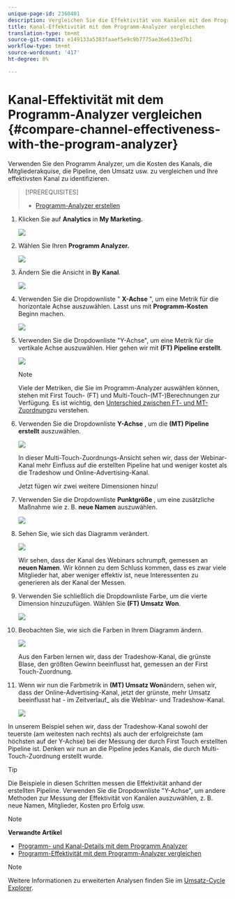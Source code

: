 ```yaml
---
unique-page-id: 2360401
description: Vergleichen Sie die Effektivität von Kanälen mit dem Programm Analyzer - Marketing Docs - Produktdokumentation
title: Kanal-Effektivität mit dem Programm-Analyzer vergleichen
translation-type: tm+mt
source-git-commit: e149133a5383faaef5e9c9b7775ae36e633ed7b1
workflow-type: tm+mt
source-wordcount: '417'
ht-degree: 0%

---
```



# Kanal-Effektivität mit dem Programm-Analyzer vergleichen {#compare-channel-effectiveness-with-the-program-analyzer}

Verwenden Sie den Programm Analyzer, um die Kosten des Kanals, die Mitgliederakquise, die Pipeline, den Umsatz usw. zu vergleichen und Ihre effektivsten Kanal zu identifizieren.

>[!PREREQUISITES]
>
>* [Programm-Analyzer erstellen](create-a-program-analyzer.md)


1. Klicken Sie auf **Analytics** in **My Marketing.**

   ![](assets/image2014-9-17-18-3a36-3a13.png)

1. Wählen Sie Ihren **Programm Analyzer.**

   ![](assets/image2014-9-17-18-3a36-3a40.png)

1. Ändern Sie die Ansicht in **By** **Kanal**.

   ![](assets/image2014-9-17-18-3a36-3a59.png)

1. Verwenden Sie die Dropdownliste &quot; **X-Achse** &quot;, um eine Metrik für die horizontale Achse auszuwählen. Lasst uns mit **Programm-Kosten** Beginn machen.

   ![](assets/image2014-9-17-18-3a37-3a7.png)

1. Verwenden Sie die Dropdownliste &quot;Y-Achse&quot;, um eine Metrik für die vertikale Achse auszuwählen. Hier gehen wir mit **(FT) Pipeline erstellt**.

   ![](assets/image2014-9-17-18-3a37-3a50.png)

   >[!NOTE]
   >
   >Viele der Metriken, die Sie im Programm-Analyzer auswählen können, stehen mit First Touch- (FT) und Multi-Touch-(MT-)Berechnungen zur Verfügung. Es ist wichtig, den [Unterschied zwischen FT- und MT-Zuordnung](/help/marketo/product-docs/reporting/revenue-cycle-analytics/revenue-tools/attribution/understanding-attribution.md)zu verstehen.

1. Verwenden Sie die Dropdownliste **Y-Achse** , um die **(MT) Pipeline erstellt** auszuwählen.

   ![](assets/image2014-9-17-18-3a39-3a5.png)

   In dieser Multi-Touch-Zuordnungs-Ansicht sehen wir, dass der Webinar-Kanal mehr Einfluss auf die erstellten Pipeline hat und weniger kostet als die Tradeshow und Online-Advertising-Kanal.

   Jetzt fügen wir zwei weitere Dimensionen hinzu!

1. Verwenden Sie die Dropdownliste **Punktgröße** , um eine zusätzliche Maßnahme wie z. B. **neue Namen** auszuwählen.

   ![](assets/image2014-9-17-18-3a39-3a36.png)

1. Sehen Sie, wie sich das Diagramm verändert.

   ![](assets/image2014-9-17-18-3a39-3a55.png)

   Wir sehen, dass der Kanal des Webinars schrumpft, gemessen an **neuen Namen**. Wir können zu dem Schluss kommen, dass es zwar viele Mitglieder hat, aber weniger effektiv ist, neue Interessenten zu generieren als der Kanal der Messen.

1. Verwenden Sie schließlich die Dropdownliste Farbe, um die vierte Dimension hinzuzufügen. Wählen Sie **(FT) Umsatz** **Won**.

   ![](assets/image2014-9-17-18-3a41-3a7.png)

1. Beobachten Sie, wie sich die Farben in Ihrem Diagramm ändern.

   ![](assets/image2014-9-17-18-3a41-3a19.png)

   Aus den Farben lernen wir, dass der Tradeshow-Kanal, die grünste Blase, den größten Gewinn beeinflusst hat, gemessen an der First Touch-Zuordnung.

1. Wenn wir nun die Farbmetrik in **(MT) Umsatz Won**&#x200B;ändern, sehen wir, dass der Online-Advertising-Kanal, jetzt der grünste, mehr Umsatz beeinflusst hat - im Zeitverlauf_ als die WebInar- und Tradeshow-Kanal.

   ![](assets/image2014-9-17-18-3a41-3a40.png)

In unserem Beispiel sehen wir, dass der Tradeshow-Kanal sowohl der teuerste (am weitesten nach rechts) als auch der erfolgreichste (am höchsten auf der Y-Achse) bei der Messung der durch First Touch erstellten Pipeline ist. Denken wir nun an die Pipeline jedes Kanals, die durch Multi-Touch-Zuordnung erstellt wurde.

>[!TIP]
>
>Die Beispiele in diesen Schritten messen die Effektivität anhand der erstellten Pipeline. Verwenden Sie die Dropdownliste &quot;Y-Achse&quot;, um andere Methoden zur Messung der Effektivität von Kanälen auszuwählen, z. B. neue Namen, Mitglieder, Kosten pro Erfolg usw.

>[!NOTE]
>
>**Verwandte Artikel**
>
>* [Programm- und Kanal-Details mit dem Programm Analyzer](explore-program-and-channel-details-with-the-program-analyzer.md)
>* [Programm-Effektivität mit dem Programm-Analyzer vergleichen](compare-program-effectiveness-with-the-program-analyzer.md)

>



>[!NOTE]
>
>Weitere Informationen zu erweiterten Analysen finden Sie im [Umsatz-Cycle Explorer](http://docs.marketo.com/display/docs/revenue+cycle+analytics).
